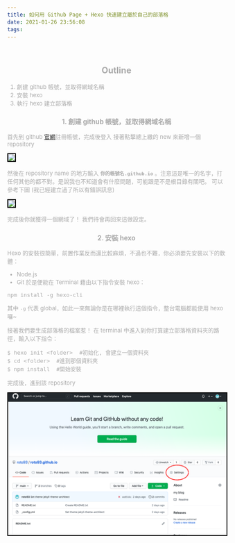 ```yaml
---
title: 如何用 Github Page + Hexo 快速建立屬於自己的部落格
date: 2021-01-26 23:56:08
tags:
---
```


<font size="2" color="#aaa">
 
&nbsp;
## <center>Outline</center> ##

1. 創建 github 帳號，並取得網域名稱
2. 安裝 hexo
3. 執行 hexo 建立部落格

### <center>1. 創建 github 帳號，並取得網域名稱</center> ###
首先到 github [官網](https://github.com 'github官網')註冊帳號，完成後登入
接著點擊總上繳的 new 來新增一個 repository

<img src="create_repository.png" width='600' style="border:2px black solid;">

然後在 repository name 的地方輸入 **`你的帳號名.github.io`** 。注意這是唯一的名字，打任何其他的都不對。是說我也不知道會有什麼問題，可能跟是不是根目錄有關吧。
可以參考下圖 (我已經建立過了所以有錯誤訊息)

<img src="set_repository.png" width='600' style="border:2px black solid;">

完成後你就獲得一個網域了！ 我們待會再回來這做設定。

### <center>2. 安裝 hexo</center> ###
Hexo 的安裝很簡單，前置作業反而還比較麻煩，不過也不難，你必須要先安裝以下的軟體：
- Node.js
- Git
於是便能在 Terminal 藉由以下指令安裝 hexo：

```
npm install -g hexo-cli 
```

其中 `-g` 代表 global，如此一來無論你是在哪裡執行這個指令，整台電腦都能使用 hexo 囉~

接著我們要生成部落格的檔案惹！
在 terminal 中進入到你打算建立部落格資料夾的路徑，輸入以下指令：
```
$ hexo init <folder>  #初始化, 會建立一個資料夾
$ cd <folder>  #進到那個資料夾
$ npm install  #開始安裝
```








完成後，進到該 repository 

<img src="2/click_setting.png" width='600' style="border:2px black solid;">

